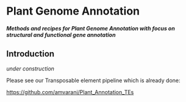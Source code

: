 # Plant Genome Annotation
#### _Methods and recipes for Plant Genome Annotation with focus on structural and functional gene annotation_

## Introduction
*under construction*

Please see our Transposable element pipeline which is already done:

https://github.com/amvarani/Plant_Annotation_TEs



